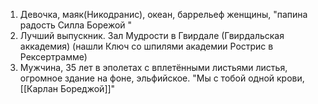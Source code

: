 
   1. Девочка, маяк(Никодранис), океан, баррельеф женщины, "папина радость Силла Борежой "
   2. Лучший выпускник. Зал Мудрости в Гвирдале (Гвирдальская аккадемия) (нашли Ключ со шпилями академии Рострис в Рексертрамме)
   3. Мужчина, 35 лет в эполетах с вплетёнными листьями листья, огромное здание на фоне, эльфийское. "Мы с тобой одной крови, [[Карлан Бореджой]]"
